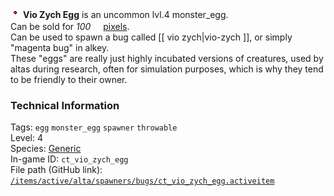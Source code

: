 ![ ](https://raw.githubusercontent.com/Ceterai/Enternia/main/items/active/alta/spawners/bugs/ct_vio_zych_egg.png) **Vio Zych Egg** is an uncommon lvl.4 monster_egg.  
Can be sold for *100* <img src="https://starbounder.org/mediawiki/images/2/21/Pixel.png" width="12" height="16"/> [pixels](https://starbounder.org/Pixel).  
Can be used to spawn a bug called [[ vio zych|vio-zych ]], or simply "magenta bug" in alkey.  
These "eggs" are really just highly incubated versions of creatures, used by altas during research, often for simulation purposes, which is why they tend to be friendly to their owner.

### Technical Information

Tags: `egg` `monster_egg` `spawner` `throwable`  
Level: 4  
Species: [Generic](https://starbounder.org/Perfectly_Generic_Item)  
In-game ID: `ct_vio_zych_egg`  
File path (GitHub link): [`/items/active/alta/spawners/bugs/ct_vio_zych_egg.activeitem`](https://github.com/Ceterai/Enternia/blob/main/items/active/alta/spawners/bugs/ct_vio_zych_egg.activeitem)
